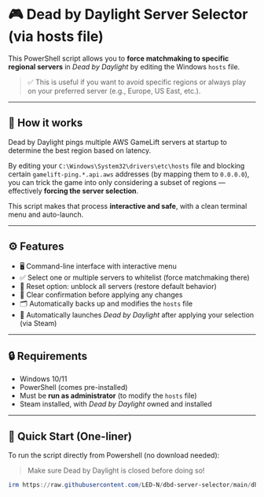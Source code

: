 # 🎮 Dead by Daylight Server Selector (via hosts file)

This PowerShell script allows you to **force matchmaking to specific regional servers** in *Dead by Daylight* by editing the Windows `hosts` file.

> ✅ This is useful if you want to avoid specific regions or always play on your preferred server (e.g., Europe, US East, etc.).

---

## 🧠 How it works

Dead by Daylight pings multiple AWS GameLift servers at startup to determine the best region based on latency.

By editing your `C:\Windows\System32\drivers\etc\hosts` file and blocking certain `gamelift-ping.*.api.aws` addresses (by mapping them to `0.0.0.0`), you can trick the game into only considering a subset of regions — effectively **forcing the server selection**.

This script makes that process **interactive and safe**, with a clean terminal menu and auto-launch.

---

## ⚙️ Features

- 🖥️ Command-line interface with interactive menu
- ✅ Select one or multiple servers to whitelist (force matchmaking there)
- 🛑 Reset option: unblock all servers (restore default behavior)
- 🧠 Clear confirmation before applying any changes
- 🗂️ Automatically backs up and modifies the `hosts` file
- 🚀 Automatically launches *Dead by Daylight* after applying your selection (via Steam)

---

## 🔒 Requirements

- Windows 10/11
- PowerShell (comes pre-installed)
- Must be **run as administrator** (to modify the `hosts` file)
- Steam installed, with *Dead by Daylight* owned and installed

---

## 🚀 Quick Start (One-liner)

To run the script directly from Powershell (no download needed):
> Make sure Dead by Daylight is closed before doing so!
```powershell
irm https://raw.githubusercontent.com/LED-N/dbd-server-selector/main/dbd_servers.ps1 | iex
